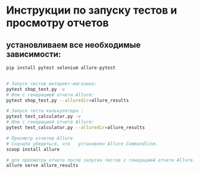 # Инструкции по запуску тестов и просмотру отчетов
##  установливаем все необходимые зависимости:
```bash
pip install pytest selenium allure-pytest


# Запуск тестов интернет-магазина:
pytest shop_test.py -v
# Или с генерацией отчета Allure:
pytest shop_test.py --alluredir=allure_results

# Запуск теста калькулятора :
pytest test_calculator.py -v
# Или с генерацией отчета Allure:
pytest test_calculator.py --alluredir=allure_results

# Просмотр отчетов Allure
# Сначала убедиться, что   установлен Allure Commandline.
scoop install allure

# для просмотра отчета после запуска тестов с генерацией отчета Allure:
allure serve allure_results